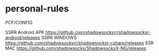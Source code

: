 # personal-rules
PCF/CONFIG

SSRR Android APK https://github.com/shadowsocksrr/shadowsocksr-android/releases
SSRR WINDOWS     https://github.com/shadowsocksrr/shadowsocksr-csharp/releases
SSR MAC          https://github.com/shadowsocks/ShadowsocksX-NG/releases

